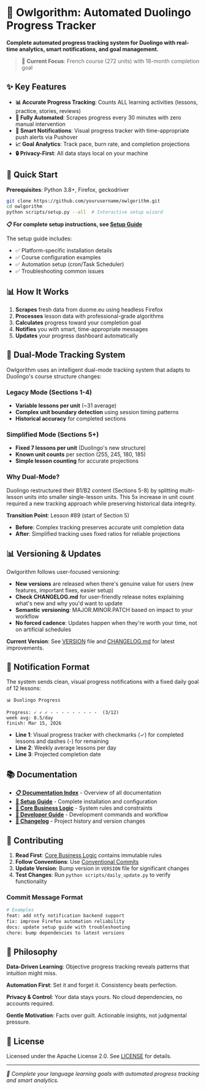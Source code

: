 # 🦉 Owlgorithm: Automated Duolingo Progress Tracker

**Complete automated progress tracking system for Duolingo with real-time analytics, smart notifications, and goal management.**

> 🎯 **Current Focus**: French course (272 units) with 18-month completion goal

## ✨ Key Features

- **📊 Accurate Progress Tracking**: Counts ALL learning activities (lessons, practice, stories, reviews)
- **🤖 Fully Automated**: Scrapes progress every 30 minutes with zero manual intervention
- **📱 Smart Notifications**: Visual progress tracker with time-appropriate push alerts via Pushover
- **📈 Goal Analytics**: Track pace, burn rate, and completion projections
- **🔒 Privacy-First**: All data stays local on your machine

## 🚀 Quick Start

**Prerequisites**: Python 3.8+, Firefox, geckodriver

```bash
git clone https://github.com/yourusername/owlgorithm.git
cd owlgorithm
python scripts/setup.py --all  # Interactive setup wizard
```

**📋 For complete setup instructions, see [Setup Guide](docs/setup.md)**

The setup guide includes:
- ✅ Platform-specific installation details
- ✅ Course configuration examples  
- ✅ Automation setup (cron/Task Scheduler)
- ✅ Troubleshooting common issues

## 📊 How It Works

1. **Scrapes** fresh data from duome.eu using headless Firefox
2. **Processes** lesson data with professional-grade algorithms
3. **Calculates** progress toward your completion goal
4. **Notifies** you with smart, time-appropriate messages
5. **Updates** your progress dashboard automatically

## 🔄 Dual-Mode Tracking System

Owlgorithm uses an intelligent dual-mode tracking system that adapts to Duolingo's course structure changes:

### Legacy Mode (Sections 1-4)
- **Variable lessons per unit** (~31 average)
- **Complex unit boundary detection** using session timing patterns
- **Historical accuracy** for completed sections

### Simplified Mode (Sections 5+)
- **Fixed 7 lessons per unit** (Duolingo's new structure)
- **Known unit counts** per section (255, 245, 180, 185)
- **Simple lesson counting** for accurate projections

### Why Dual-Mode?
Duolingo restructured their B1/B2 content (Sections 5-8) by splitting multi-lesson units into smaller single-lesson units. This 5x increase in unit count required a new tracking approach while preserving historical data integrity.

**Transition Point**: Lesson #89 (start of Section 5)
- **Before**: Complex tracking preserves accurate unit completion data
- **After**: Simplified tracking uses fixed ratios for reliable projections

## 📊 Versioning & Updates

Owlgorithm follows user-focused versioning:

- **New versions** are released when there's genuine value for users (new features, important fixes, easier setup)
- **Check CHANGELOG.md** for user-friendly release notes explaining what's new and why you'd want to update
- **Semantic versioning**: MAJOR.MINOR.PATCH based on impact to your workflow
- **No forced cadence**: Updates happen when they're worth your time, not on artificial schedules

**Current Version**: See [VERSION](VERSION) file and [CHANGELOG.md](CHANGELOG.md) for latest improvements.

## 📱 Notification Format

The system sends clean, visual progress notifications with a fixed daily goal of 12 lessons:

```
📊 Duolingo Progress

Progress: ✓ ✓ ✓ - - - - - - - - -  (3/12)
week avg: 8.5/day
finish: Mar 15, 2026
```

- **Line 1**: Visual progress tracker with checkmarks (✓) for completed lessons and dashes (-) for remaining
- **Line 2**: Weekly average lessons per day
- **Line 3**: Projected completion date

## 📚 Documentation

- **[📋 Documentation Index](docs/README.md)** - Overview of all documentation
- **[🚀 Setup Guide](docs/setup.md)** - Complete installation and configuration
- **[🚨 Core Business Logic](docs/core-business-logic.md)** - System rules and constraints
- **[🔧 Developer Guide](docs/claude.md)** - Development commands and workflow
- **[📝 Changelog](docs/changelog.md)** - Project history and version changes

## 🤝 Contributing

1. **Read First**: [Core Business Logic](docs/core-business-logic.md) contains immutable rules
2. **Follow Conventions**: Use [Conventional Commits](https://www.conventionalcommits.org/)
3. **Update Version**: Bump version in `VERSION` file for significant changes
4. **Test Changes**: Run `python scripts/daily_update.py` to verify functionality

### Commit Message Format
```bash
# Examples
feat: add ntfy notification backend support
fix: improve Firefox automation reliability  
docs: update setup guide with troubleshooting
chore: bump dependencies to latest versions
```

## 🎯 Philosophy

**Data-Driven Learning**: Objective progress tracking reveals patterns that intuition might miss.

**Automation First**: Set it and forget it. Consistency beats perfection.

**Privacy & Control**: Your data stays yours. No cloud dependencies, no accounts required.

**Gentle Motivation**: Facts over guilt. Actionable insights, not judgmental pressure.

## 📜 License

Licensed under the Apache License 2.0. See [LICENSE](LICENSE) for details.

---

*🎯 Complete your language learning goals with automated progress tracking and smart analytics.*